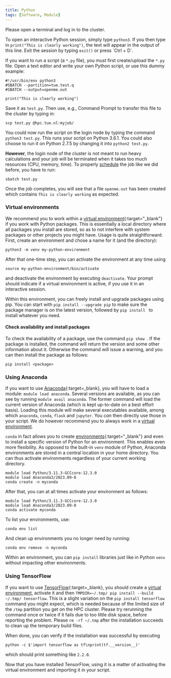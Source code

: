 ```yaml
---
title: Python
tags: [Software, Module]
---
```


Please open a terminal and log in to the cluster.

To open an interactive Python session, simply type `python3`. If you
then type in `print("This is clearly working")`, the text will appear in
the output of this line. Exit the session by typing `exit()` or press
\`Ctrl + D\`.

If you want to run a script (a `*.py` file), you must first
create/upload the `*.py` file. Open a text editor and write your own
Python script, or use this dummy example:
```shell
#!/usr/bin/env python3
#SBATCH --partition=tue.test.q
#SBATCH --output=openme.out

print("This is clearly working")
```
Save it as `test.py`. Then use, e.g., Command Prompt to transfer this
file to the cluster by typing in:

`scp test.py `<yourid>`@hpc.tue.nl:myjob/`

You could now run the script on the login node by typing the command
`python3 test.py`. This runs your script on Python 3.6.1. You could also
choose to run it on Python 2.7.5 by changing it into `python2 test.py`.

**However**, the login node of the cluster is not meant to run heavy
calculations and your job will be terminated when it takes too much
resources (CPU, memory, time). To properly [schedule](../../steps/jobs/index.md) the job like
we did before, you have to run:

```shell
sbatch test.py
```

Once the job completes, you will see that a file `openme.out` has been
created which contains `This is clearly working` as expected.

### Virtual environments

We recommend you to work within a [virtual environment](https://packaging.python.org/guides/installing-using-pip-and-virtual-environments/){:target="_blank"}
if you work with Python packages. This is essentially a local directory
where all packages you install are stored, so as to not interfere with
system packages or other projects you might have. Usage is quite
straightforward. First, create an environment and chose a name for it
(and the directory):

`python3 -m venv my-python-environment`

After that one-time step, you can activate the environment at any time
using

`source my-python-environment/bin/activate`

and deactivate the environment by executing `deactivate`. Your prompt
should indicate if a virtual environment is active, if you use it in an
interactive session.

Within this environment, you can freely install and upgrade packages
using pip. You can start with `pip install --upgrade pip` to make sure
the package manager is on the latest version, followed by
`pip install `<package> to install whatever you need.

#### Check availability and install packages

To check the availability of a package, use the command
`pip show `<package>. If the package is installed, the command will
return the version and some other information about it. Otherwise the
command will issue a warning, and you can then install the package as
follows:

`pip install <package>`

### Using Anaconda

If you want to use [Anaconda](https://www.anaconda.com/){:target=_blank}, you will have
to load a module: `module load anaconda`. Several versions are
available, as you can see by running `module avail anaconda`. The former
command will load the current version of Anaconda (which is kept
up-to-date on a best effort basis). Loading this module will make
several executables available, among which `anaconda`, `conda`, `flask`
and `jupyter`. You *can* then directly use those in your script. We do
however recommend you to always work in a [virtual environment](#virtual-environments).

`conda` in fact allows you to create
[environments](https://docs.conda.io/projects/conda/en/latest/user-guide/tasks/manage-environments.html){:target="_blank"}
and even to install a specific version of Python for an environment.
This enables even more flexibility. As opposed to the built-in `venv`
module of Python, Anaconda environments are stored in a central location
in your home directory. You can thus activate environments regardless of
your current working directory.

```shell
module load Python/3.11.3-GCCcore-12.3.0 
module load Anaconda3/2023.09-0
conda create -n myconda
```

After that, you can at all times activate your environment as follows:

```shell
module load Python/3.11.3-GCCcore-12.3.0 
module load Anaconda3/2023.09-0
conda activate myconda
```

To list your environments, use:

```shell
conda env list
```

And clean up environments you no longer need by running:

```shell
conda env remove -n myconda
```

Within an environment, you can `pip install` libraries just like in
Python `venv` without impacting other environments.

### Using TensorFlow

If you want to use [TensorFlow](https://www.tensorflow.org/){:target=_blank}, you should
create a [virtual environment](#virtual-environments),
activate it and then
`TMPDIR=~/.tmp/ pip install --build ~/.tmp/ tensorflow`. This is a
slight variation on the `pip install tensorflow` command you might
expect, which is needed because of the limited size of the `/tmp`
partition you get on the HPC cluster. Please try rerunning the command
once or twice if it fails due to too little disk space, before reporting
the problem. Please `rm -rf ~/.tmp` after the installation succeeds to
clean up the temporary build files.

When done, you can verify if the installation was successful by
executing

`python -c $'import tensorflow as tf\nprint(tf.__version__)'`

which should print something like `2.2.0`.

Now that you have installed TensorFlow, using it is a matter of
activating the virtual environment and importing it in your script.
